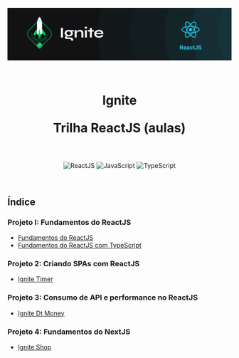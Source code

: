 <p align="center">
  <img src=".github/capa-ignite-reactjs.png" alt="Ignite ReactJS">
</p>

<br>

<h1 align="center">
  Ignite

  <br>

  Trilha ReactJS (aulas)
</h1>

<br>

<p align="center">
  <img src="https://img.shields.io/badge/React-20232A?style=for-the-badge&logo=react&logoColor=61DAFB" alt="ReactJS">
  <img src="https://img.shields.io/badge/JavaScript-323330?style=for-the-badge&logo=javascript&logoColor=F7DF1E" alt="JavaScript">
  <img src="https://img.shields.io/badge/TypeScript-007ACC?style=for-the-badge&logo=typescript&logoColor=white" alt="TypeScript">
</p>

<br>

## Índice

### Projeto I: Fundamentos do ReactJS
 - [Fundamentos do ReactJS](01-fundamentos-reactjs/)
 - [Fundamentos do ReactJS com TypeScript](01-fundamentos-reactjs-ts/)

### Projeto 2: Criando SPAs com ReactJS
 - [Ignite Timer](02-ignite-timer/)

### Projeto 3: Consumo de API e performance no ReactJS
 - [Ignite Dt Money](03-ignite-dt-money/)

### Projeto 4: Fundamentos do NextJS
 - [Ignite Shop](03-ignite-shop/)
